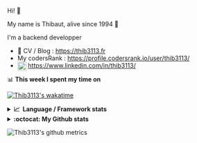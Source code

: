 Hi! 👋

My name is Thibaut, alive since 1994 🍷

I'm a backend developper

-   📝 CV / Blog : https://thib3113.fr
-   My codersRank : https://profile.codersrank.io/user/thib3113/
-   <a href="https://www.linkedin.com/in/thib3113/"><img align="left" alt="Thib3113's Linkedin" width="21px" src="https://raw.githubusercontent.com/peterthehan/peterthehan/master/assets/linkedin.svg" /></a> https://www.linkedin.com/in/thib3113/

📊 **This week I spent my time on**

[![Thib3113's wakatime](https://github-readme-stats.vercel.app/api/wakatime?username=thib3113&layout=default&theme=dracula&langs_count=6&hide_title=true&hide_border=true)](https://wakatime.com/@thib3113)

<details>
  <summary><b>📈&nbsp;&nbsp;Language&nbsp;/&nbsp;Framework stats</b></summary>
  <br/>  
  <a href='https://profile.codersrank.io/user/thib3113/'>
  <img src='http://cr-skills-chart-widget.azurewebsites.net/api/api?username=thib3113&padding=30&skills=php,batchfile,javascript,less,mysql,reactjs,scss,shell,typescript,vue'>
  </a>
</details>

<details>
  <summary><b>:octocat: My Github stats</b></summary>
  <br/>  
  
  <img src="https://github-readme-stats.vercel.app/api?username=thib3113&theme=dracula&show_icons=true&" alt="Thib3113's GitHub stats" />

<!--START_SECTION:activity-->

1. 🎉 Merged PR [#290](https://github.com/thib3113/unifi-client/pull/290) in [thib3113/unifi-client](https://github.com/thib3113/unifi-client)
2. 🎉 Merged PR [#291](https://github.com/thib3113/unifi-client/pull/291) in [thib3113/unifi-client](https://github.com/thib3113/unifi-client)
3. 🎉 Merged PR [#101](https://github.com/thib3113/unifi-blockips-srv/pull/101) in [thib3113/unifi-blockips-srv](https://github.com/thib3113/unifi-blockips-srv)
4. 🎉 Merged PR [#99](https://github.com/thib3113/unifi-blockips-srv/pull/99) in [thib3113/unifi-blockips-srv](https://github.com/thib3113/unifi-blockips-srv)
5. 🎉 Merged PR [#98](https://github.com/thib3113/unifi-blockips-srv/pull/98) in [thib3113/unifi-blockips-srv](https://github.com/thib3113/unifi-blockips-srv)
 <!--END_SECTION:activity-->

</details>

![Thib3113's github metrics](https://gist.githubusercontent.com/thib3113/83a96e16f8bca103f1b0e376186c66ec/raw/github-metrics.svg)
